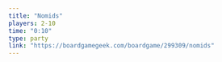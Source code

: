 ```yaml
---
title: "Nomids"
players: 2-10
time: "0:10"
type: party
link: "https://boardgamegeek.com/boardgame/299309/nomids"
---
```

